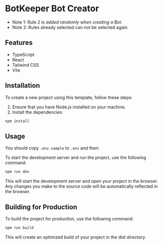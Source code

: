 # BotKeeper Bot Creator

- Note 1: Rule 2 is *added randomly when creating a Bot*. 
- Note 2: Rules already selected can not be selected again.

## Features

- TypeScript
- React
- Tailwind CSS
- Vite

## Installation

To create a new project using this template, follow these steps:

1. Ensure that you have Node.js installed on your machine.
2. Install the dependencies:

```bash
npm install
```

## Usage


You should copy `.env.sample` to `.env` and then:

To start the development server and run the project, use the following command:

```bash
npm run dev
```

This will start the development server and open your project in the browser. Any changes you make to the source code will be automatically reflected in the browser.

## Building for Production

To build the project for production, use the following command:

```bash
npm run build
```

This will create an optimized build of your project in the dist directory.
